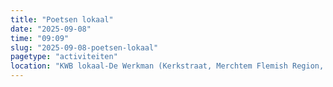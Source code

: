 ```yaml
---
title: "Poetsen lokaal"
date: "2025-09-08"
time: "09:09"
slug: "2025-09-08-poetsen-lokaal"
pagetype: "activiteiten"
location: "KWB lokaal-De Werkman (Kerkstraat, Merchtem Flemish Region, Belgium)"
---
```




